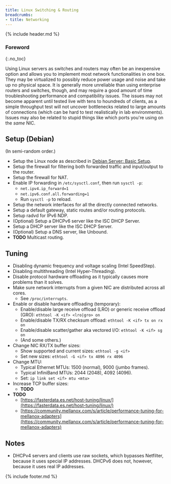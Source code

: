 ```yaml
---
title: Linux Switching & Routing
breadcrumbs:
- title: Networking
---
```

{% include header.md %}

### Foreword
{:.no_toc}

Using Linux servers as switches and routers may often be an inexpensive option and
allows you to implement most network functionalities in one box.
They may be virtualized to possibly reduce power usage and noise and take up no physical space.
It is generally more unreliable than using enterprise routers and switches, though,
and may require a good amount of time troubleshooting performance and compatibility issues.
The issues may not become apparent until tested live with tens to houndreds of clients,
as a simple throughput test will not uncover bottlenecks related to large amounts of connections
(which can be hard to test realistically in lab environments).
Issues may also be related to stupid things like which ports you're using on the *same* NIC.

## Setup (Debian)

(In semi-random order.)

- Setup the Linux node as described in [Debian Server: Basic Setup](/linux-servers/debian-server/#basic-setup).
- Setup the firewall for filtering both forwarded traffic and input/output to the router.
- Setup the firewall for NAT.
- Enable IP forwarding in `/etc/sysctl.conf`, then run `sysctl -p`:
    - `net.ipv4.ip_forward=1`
    - `net.ipv6.conf.all.forwarding=1`
    - Run `sysctl -p` to reload.
- Setup the network interfaces for all the directly connected networks.
- Setup a default gateway, static routes and/or routing protocols.
- Setup radvd for IPv6 NDP.
- (Optional) Setup a DHCPv6 server like the ISC DHCP Server.
- Setup a DHCP server like the ISC DHCP Server.
- (Optional) Setup a DNS server, like Unbound.
- **TODO** Multicast routing.

## Tuning

- Disabling dynamic frequency and voltage scaling (Intel SpeedStep).
- Disabling multithreading (Intel Hyper-Threading).
- Disable protocol hardware offloading as it typically causes more problems than it solves.
- Make sure network interrupts from a given NIC are distributed across all cores.
    - See `/proc/interrupts`.
- Enable or disable hardware offloading (temporary):
    - Enable/disable large receive offload (LRO) or generic receive offload (GRO): `ethtool -K <if> <lro|gro> on`
    - Enable/disable TX/RX checksum offload: `ethtool -K <if> tx on rx on`
    - Enable/disable scatter/gather aka vectored I/O: `ethtool -K <if> sg on`
    - (And some others.)
- Change NIC RX/TX buffer sizes:
    - Show supported and current sizes: `ethtool -g <if>`
    - Set new sizes: `ethtool -G <if> tx 4096 rx 4096`
- Change MTU:
    - Typical Ethernet MTUs: 1500 (normal), 9000 (jumbo frames).
    - Typical InfiniBand MTUs: 2044 (2048), 4092 (4096).
    - Set: `ip link set <if> mtu <mtu>`
- Increase TCP buffer sizes:
    - **TODO**
- **TODO**
    - [https://fasterdata.es.net/host-tuning/linux/](https://fasterdata.es.net/host-tuning/linux/)
    - [https://community.mellanox.com/s/article/performance-tuning-for-mellanox-adapters](https://community.mellanox.com/s/article/performance-tuning-for-mellanox-adapters)

## Notes

- DHCPv4 servers and clients use raw sockets, which bypasses Netfilter, because it uses special IP addresses.
  DHCPv6 does not, however, because it uses real IP addresses.

{% include footer.md %}
